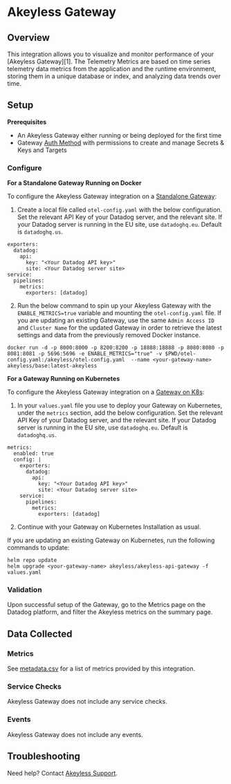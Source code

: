 # Akeyless Gateway

## Overview

This integration allows you to visualize and monitor performance of your [Akeyless Gateway][1]. The Telemetry Metrics are based on time series telemetry data metrics from the application and the runtime environment, storing them in a unique database or index, and analyzing data trends over time.

## Setup

**Prerequisites**
- An Akeyless Gateway either running or being deployed for the first time
- Gateway [Auth Method](https://docs.akeyless.io/docs/advance-gw-docker-configuration#authentication) with permissions to create and manage Secrets & Keys and Targets

### Configure

**For a Standalone Gateway Running on Docker**

To configure the Akeyless Gateway integration on a [Standalone Gateway](https://docs.akeyless.io/docs/install-and-configure-the-gateway):

1. Create a local file called `otel-config.yaml` with the below configuration. Set the relevant API Key of your Datadog server, and the relevant site. If your Datadog server is running in the EU site, use `datadoghq.eu`. Default is `datadoghq.us`.

```
exporters:
  datadog:
    api:
      key: "<Your Datadog API key>"
      site: <Your Datadog server site>
service:
  pipelines:
    metrics:
      exporters: [datadog]
```

2. Run the below command to spin up your Akeyless Gateway with the `ENABLE_METRICS=true` variable and mounting the `otel-config.yaml` file. If you are updating an existing Gateway, use the same `Admin Access ID` and `Cluster Name` for the updated Gateway in order to retrieve the latest settings and data from the previously removed Docker instance.

```
docker run -d -p 8000:8000 -p 8200:8200 -p 18888:18888 -p 8080:8080 -p 8081:8081 -p 5696:5696 -e ENABLE_METRICS="true" -v $PWD/otel-config.yaml:/akeyless/otel-config.yaml  --name <your-gateway-name> akeyless/base:latest-akeyless
```

**For a Gateway Running on Kubernetes**

To configure the Akeyless Gateway integration on a [Gateway on K8s](https://docs.akeyless.io/docs/gateway-k8s):

1. In your `values.yaml` file you use to deploy your Gateway on Kubernetes, under the `metrics` section, add the below configuration. Set the relevant API Key of your Datadog server, and the relevant site. If your Datadog server is running in the EU site, use `datadoghq.eu`. Default is `datadoghq.us`.

```
metrics:
  enabled: true  
  config: |
    exporters:    
      datadog:
        api:
          key: "<Your Datadog API key>"
          site: <Your Datadog server site>         
    service:
      pipelines:
        metrics:
          exporters: [datadog]
```

2. Continue with your Gateway on Kubernetes Installation as usual.

If you are updating an existing Gateway on Kubernetes, run the following commands to update:

```
helm repo update
helm upgrade <your-gateway-name> akeyless/akeyless-api-gateway -f values.yaml
```

### Validation

Upon successful setup of the Gateway, go to the Metrics page on the Datadog platform, and filter the Akeyless metrics on the summary page.

## Data Collected

### Metrics

See [metadata.csv](https://github.com/DataDog/integrations-extras/blob/master/akeyless_gateway/metadata.csv) for a list of metrics provided by this integration.

### Service Checks

Akeyless Gateway does not include any service checks.

### Events

Akeyless Gateway does not include any events.

## Troubleshooting

Need help? Contact [Akeyless Support](mailto:support@akeyless.io).
